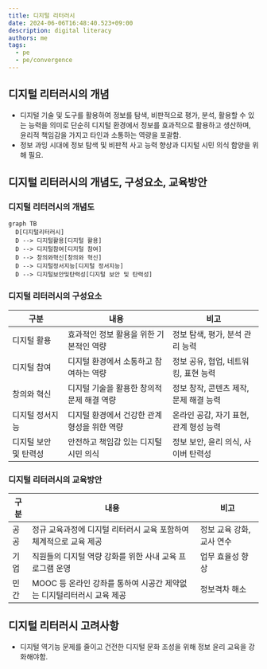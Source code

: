 ```yaml
---
title: 디지털 리터러시
date: 2024-06-06T16:48:40.523+09:00
description: digital literacy
authors: me
tags:
  - pe
  - pe/convergence
---
```


## 디지털 리터러시의 개념

- 디지털 기술 및 도구를 활용하여 정보를 탐색, 비판적으로 평가, 분석, 활용할 수 있는 능력을 의미로 단순히 디지털 환경에서 정보를 효과적으로 활용하고 생산하며, 윤리적 책임감을 가지고 타인과 소통하는 역량을 포괄함.
- 정보 과잉 시대에 정보 탐색 및 비판적 사고 능력 향상과 디지털 시민 의식 함양을 위해 필요.

## 디지털 리터러시의 개념도, 구성요소, 교육방안

### 디지털 리터러시의 개념도

```mermaid
graph TB
  D[디지털리터러시]
  D --> 디지털활용[디지털 활용]
  D --> 디지털참여[디지털 참여]
  D --> 창의와혁신[창의와 혁신]
  D --> 디지털정서지능[디지털 정서지능]
  D --> 디지털보안및탄력성[디지털 보안 및 탄력성]
```

### 디지털 리터러시의 구성요소

| 구분                  | 내용                                         | 비고                                   |
| --------------------- | -------------------------------------------- | -------------------------------------- |
| 디지털 활용           | 효과적인 정보 활용을 위한 기본적인 역량      | 정보 탐색, 평가, 분석 관리 능력        |
| 디지털 참여           | 디지털 환경에서 소통하고 참여하는 역량       | 정보 공유, 협업, 네트워킹, 표현 능력   |
| 창의와 혁신           | 디지털 기술을 활용한 창의적 문제 해결 역량   | 정보 창작, 콘텐츠 제작, 문제 해결 능력 |
| 디지털 정서지능       | 디지털 환경에서 건강한 관계 형성을 위한 역량 | 온라인 공감, 자기 표현, 관계 형성 능력 |
| 디지털 보안 및 탄력성 | 안전하고 책임감 있는 디지털 시민 의식        | 정보 보안, 윤리 의식, 사이버 탄력성    |

### 디지털 리터러시의 교육방안

| 구분 | 내용                                                                  | 비고                      |
| ---- | --------------------------------------------------------------------- | ------------------------- |
| 공공 | 정규 교육과정에 디지털 리터러시 교육 포함하여 체계적으로 교육 제공    | 정보 교육 강화, 교사 연수 |
| 기업 | 직원들의 디지털 역량 강화를 위한 사내 교육 프로그램 운영              | 업무 효율성 향상          |
| 민간 | MOOC 등 온라인 강좌를 통하여 시공간 제약없는 디지털리터러시 교육 제공 | 정보격차 해소             |

## 디지털 리터러시 고려사항

- 디지털 역기능 문제를 줄이고 건전한 디지털 문화 조성을 위해 정보 윤리 교육을 강화해야함.
